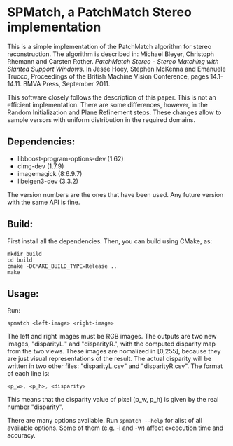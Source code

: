 # SPMatch, a PatchMatch Stereo implementation

This is a simple implementation of the PatchMatch algorithm for stereo reconstruction.
The algorithm is described in:
Michael Bleyer, Christoph Rhemann and Carsten Rother. *PatchMatch Stereo - Stereo Matching with Slanted Support Windows*. In Jesse Hoey, Stephen McKenna and Emanuele Trucco, Proceedings of the British Machine Vision Conference, pages 14.1-14.11. BMVA Press, September 2011.

This software closely follows the description of this paper. This is not an efficient implementation. There are some differences, however, in the Random Initialization and Plane Refinement steps. These changes allow to sample versors with uniform distribution in the required domains.

## Dependencies:
* libboost-program-options-dev (1.62)
* cimg-dev (1.7.9)
* imagemagick (8:6.9.7)
* libeigen3-dev (3.3.2)

The version numbers are the ones that have been used. Any future version with the same API is fine.

## Build:
First install all the dependencies. Then, you can build using CMake, as:
```
mkdir build
cd build
cmake -DCMAKE_BUILD_TYPE=Release ..
make
```

## Usage:
Run:
```
spmatch <left-image> <right-image>
```
The left and right images must be RGB images. The outputs are two new images, "disparityL.<ext>" and "disparityR.<ext>", with the computed disparity map from the two views. These images are nomalized in [0,255], because they are just visual representations of the result.
The actual disparity will be written in two other files: "disparityL.csv" and "disparityR.csv". The format of each line is:
```
<p_w>, <p_h>, <disparity>
```
This means that the disparity value of pixel (p_w, p_h)  is given by the real number "disparity".

There are many options available. Run `spmatch --help` for alist of all available options. Some of them (e.g. -i and -w) affect excecution time and accuracy.

